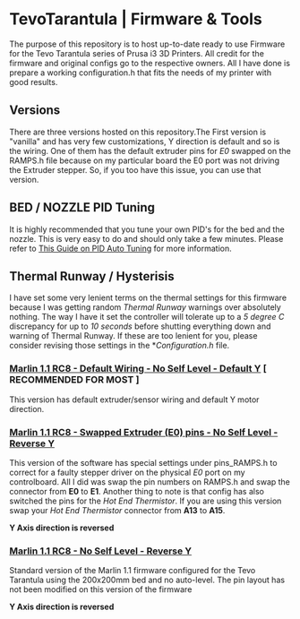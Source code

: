 # TevoTarantula | Firmware & Tools

The purpose of this repository is to host up-to-date ready to use Firmware for the Tevo Tarantula series of Prusa i3 3D Printers. All credit for the firmware and original configs go to the respective owners. All I have done is prepare a working configuration.h that fits the needs of my printer with good results.

## Versions

There are three versions hosted on this repository.The First version is "vanilla" and has very few customizations, Y direction is default and so is the wiring. One of them has the default extruder pins for *E0* swapped on the RAMPS.h file because on my particular board the E0 port was not driving the Extruder stepper. So, if you too have this issue, you can use that version.

## BED / NOZZLE PID Tuning

It is highly recommended that you tune your own PID's for the bed and the nozzle. This is very easy to do and should only take a few minutes. Please refer to [This Guide on PID Auto Tuning](http://reprap.org/wiki/PID_Tuning) for more information.

## Thermal Runway / Hysterisis

I have set some very lenient terms on the thermal settings for this firmware because I was getting random *Thermal Runway* warnings over absolutely nothing. The way I have it set the controller will tolerate up to a *5 degree C* discrepancy for up to *10 seconds* before shutting everything down and warning of Thermal Runway. If these are too lenient for you, please consider revising those settings in the **Configuration.h* file.


### [Marlin 1.1 RC8 - Default Wiring - No Self Level - Default Y](Marlin-Tevo-Firmware-NO-SELF-LEVEL-DefaultY-DefaultExtruder) [ RECOMMENDED FOR MOST ]

This version has default extruder/sensor wiring and default Y motor direction.

### [Marlin 1.1 RC8 - Swapped Extruder (E0) pins - No Self Level - Reverse Y](Marlin-Tevo-Firmware-NO-SELF-LEVEL-ReverseY-SwappedExtruder)

This version of the software has special settings under pins_RAMPS.h to correct for a faulty stepper driver on the physical *E0* port on my controlboard. All I did was swap the pin numbers on RAMPS.h and swap the connector from **E0** to **E1**. Another thing to note is that config has also switched the pins for the *Hot End Thermistor*. If you are using this version swap your *Hot End Thermistor* connector from **A13** to **A15**.

**Y Axis direction is reversed**

### [Marlin 1.1 RC8 - No Self Level - Reverse Y](Marlin-Tevo-Firmware-NO-SELF-LEVEL-ReverseY-DefaultExtruder)

Standard version of the Marlin 1.1 firmware configured for the Tevo Tarantula using the 200x200mm bed and no auto-level. The pin layout has not been modified on this version of the firmware

**Y Axis direction is reversed**
